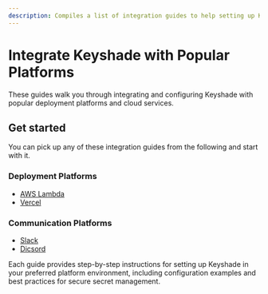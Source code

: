 ```yaml
---
description: Compiles a list of integration guides to help setting up Keyshade with popular deployment platforms
---
```


# Integrate Keyshade with Popular Platforms

These guides walk you through integrating and configuring Keyshade with popular deployment platforms and cloud services.

## Get started

You can pick up any of these integration guides from the following and start with it.

### Deployment Platforms

- [AWS Lambda](/docs/integration/platforms/set-up-with-aws.md)
- [Vercel](/docs/integration/platforms/set-up-with-vercel.md)

### Communication Platforms

- [Slack](/docs/integration/platforms/set-up-with-slack.md)
- [Dicsord](/docs/integration/platforms/set-up-with-discord.md)

Each guide provides step-by-step instructions for setting up Keyshade in your preferred platform environment, including configuration examples and best practices for secure secret management.